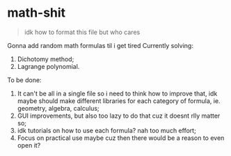 # math-shit
>idk how to format this file but who cares

Gonna add random math formulas til i get tired
Currently solving:

1. Dichotomy method;
2. Lagrange polynomial.

To be done:

1. It can't be all in a single file so i need to think how to improve that, idk maybe should make different libraries for each category of formula, 
ie. geometry, algebra, calculus;
2. GUI improvements, but also too lazy to do that cuz it doesnt rlly matter so;
3. idk tutorials on how to use each formula? nah too much effort;
4. Focus on practical use maybe cuz then there would be a reason to even open it?
